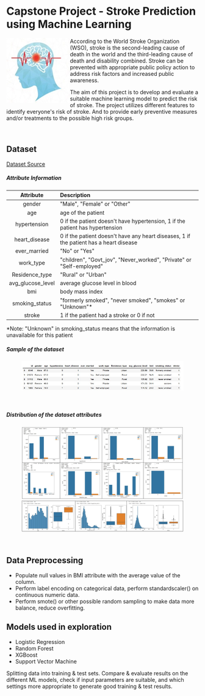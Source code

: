 # Capstone Project - Stroke Prediction using Machine Learning
<div>
    <img align="left" height="170" src="images/stroke-img.jpg">
    <p>
      According to the World Stroke Organization (WSO), stroke is the second-leading cause of death in the world and the third-leading cause of death and disability combined. 
Stroke can be prevented with appropriate public policy action to address risk factors and increased public awareness.

The aim of this project is to develop and evaluate a suitable machine learning model to predict the risk of stroke. The project utilizes different features to identify everyone's risk of stroke. And to provide early preventive measures and/or treatments to the possible high risk groups.
    </p>
</div>
<br>

## Dataset
[Dataset Source](https://www.kaggle.com/datasets/fedesoriano/stroke-prediction-dataset "Kaggle Home")

##### Attribute Information
|Attribute|Description|
|:--:|:--|
|gender|"Male", "Female" or "Other"|
|age|age of the patient|
|hypertension|0 if the patient doesn't have hypertension, 1 if the patient has hypertension|
|heart_disease|0 if the patient doesn't have any heart diseases, 1 if the patient has a heart disease|
|ever_married|"No" or "Yes"|
|work_type|"children", "Govt_jov", "Never_worked", "Private" or "Self-employed"|
|Residence_type|"Rural" or "Urban"|
|avg_glucose_level|average glucose level in blood|
|bmi|body mass index|
|smoking_status|"formerly smoked", "never smoked", "smokes" or "Unknown"* |
|stroke|1 if the patient had a stroke or 0 if not|

*Note: "Unknown" in smoking_status means that the information is unavailable for this patient
<br clear="left"/>

##### Sample of the dataset
<figure>
    <img src="images/dataset-head1.jpg"/>
</figure>
<br clear="left"/>

##### Distribution of the dataset attributes
<figure>
    <img src="images/dataset-img0a.jpg"/>
    <img src="images/dataset-img0b.jpg"/>
</figure>
<br clear="left"/>

## Data Preprocessing
* Populate null values in BMI attribute with the average value of the column.
* Perform label encoding on categorical data, perform standardscaler() on continuous numeric data.
* Perform smote() or other possible random sampling to make data more balance, reduce overfitting.

## Models used in exploration
- Logistic Regression
- Random Forest
- XGBoost
- Support Vector Machine

Splitting data into training & test sets. 
Compare & evaluate results on the different ML models, check if input parameters are suitable, and which settings more appropriate to generate good training & test results.
